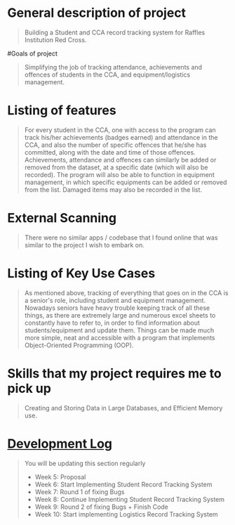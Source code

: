 # General description of project
> Building a Student and CCA record tracking system for Raffles Institution Red Cross. 

#Goals of project
> Simplifying the job of tracking attendance, achievements and offences of students in the CCA, and equipment/logistics management. 

# Listing of features
> For every student in the CCA, one with access to the program can track his/her achievements (badges earned) and attendance in the CCA, and also the number of specific offences that he/she has committed, along with the date and time of those offences. Achievements, attendance and offences can similarly be added or removed from the dataset, at a specific date (which will also be recorded). The program will also be able to function in equipment management, in which specific equipments can be added or removed from the list. Damaged items may also be recorded in the list. 

# External Scanning
> There were no similar apps / codebase that I found online that was similar to the project I wish to embark on. 

# Listing of Key Use Cases
> As mentioned above, tracking of everything that goes on in the CCA is a senior's role, including student and equipment management. Nowadays seniors have heavy trouble keeping track of all these things, as there are extremely large and numerous excel sheets to constantly have to refer to, in order to find information about students/equipment and update them. Things can be made much more simple, neat and accessible with a program that implements Object-Oriented Programming (OOP).

# Skills that my project requires me to pick up
> Creating and Storing Data in Large Databases, and Efficient Memory use. 

# [Development Log](/devlog.md)
> You will be updating this section regularly
> - Week 5: Proposal
> - Week 6: Start Implementing Student Record Tracking System
> - Week 7: Round 1 of fixing Bugs
> - Week 8: Continue Implementing Student Record Tracking System
> - Week 9: Round 2 of fixing Bugs + Finish Code
> - Week 10: Start implementing Logistics Record Tracking System
